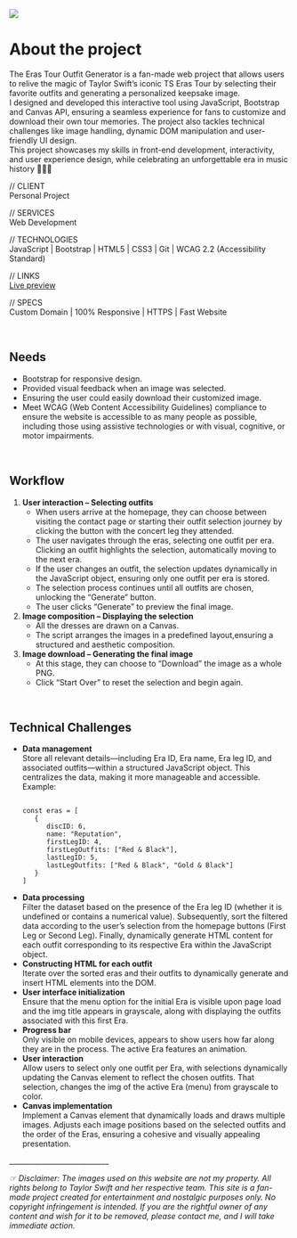 <img src="http://ireneabongiorno.com/img/portfolio/web-taylor-swift-outfits-tstet-outfit-generator/cover.webp"/>

<h1>About the project</h1>
The Eras Tour Outfit Generator is a fan-made web project that allows users to relive the magic of Taylor Swift’s iconic
TS Eras Tour by selecting their favorite outfits and generating a personalized keepsake image.
<br/>
I designed and developed this interactive tool using JavaScript, Bootstrap and Canvas API, ensuring a seamless
experience for fans to customize and download their own tour memories. The project also tackles technical challenges
like image handling, dynamic DOM manipulation and user-friendly UI design.
<br/>
This project showcases my skills in front-end development, interactivity, and user experience design, while celebrating
an unforgettable era in music history 🫶🏻✨

// CLIENT<br/>
Personal Project

// SERVICES<br/>
Web Development

// TECHNOLOGIES<br/>
JavaScript | Bootstrap | HTML5 | CSS3 | Git | WCAG 2.2 (Accessibility Standard)

// LINKS<br/>
<a target="_blank" href="https://www.tstetoutfitgenerator.website">Live preview</a>

// SPECS<br/>
Custom Domain | 100% Responsive | HTTPS | Fast Website

<br/><h2>Needs</h2>
<ul>
   <li>Bootstrap for responsive design.</li>
   <li>Provided visual feedback when an image was selected.</li>
   <li>Ensuring the user could easily download their customized image.</li>
   <li>Meet WCAG (Web Content Accessibility Guidelines) compliance to ensure the website is accessible to as many people
      as possible, including those using assistive technologies or with visual, cognitive, or motor impairments.</li>
</ul>

<br/><h2>Workflow</h2>
<ol>
   <li><strong>User interaction – Selecting outfits</strong>
      <ul>
         <li>When users arrive at the homepage, they can choose between visiting the contact page or starting their
            outfit selection journey by clicking the button with the concert leg they attended.</li>
         <li>The user navigates through the eras, selecting one outfit per era. Clicking an outfit highlights the
            selection, automatically moving to the next era.</li>
         <li>If the user changes an outfit, the selection updates dynamically in the JavaScript object, ensuring only
            one outfit per era is stored.</li>
         <li>The selection process continues until all outfits are chosen, unlocking the “Generate” button.</li>
         <li>The user clicks “Generate” to preview the final image.</li>
      </ul>
   </li>
   <li><strong>Image composition – Displaying the selection</strong>
      <ul>
         <li>All the dresses are drawn on a Canvas.</li>
         <li>The script arranges the images in a predefined layout,ensuring a structured and aesthetic composition.</li>
      </ul>
   </li>
   <li><strong>Image download – Generating the final image</strong>
      <ul>
         <li>At this stage, they can choose to “Download” the image as a whole PNG.</li>
         <li>Click “Start Over” to reset the selection and begin again.</li>
      </ul>
   </li>
</ol>

<br/><h2>Technical Challenges</h2>
<ul>
   <li><strong>Data management</strong><br>
      Store all relevant details—including Era ID, Era name, Era leg ID, and associated outfits—within a structured
      JavaScript object.&ZeroWidthSpace; This centralizes the data, making it more manageable and
      accessible.&ZeroWidthSpace; Example:<p></p>
      <pre><code>
const eras = [
   {
      discID: 6,
      name: "Reputation",
      firstLegID: 4,
      firstLegOutfits: ["Red &amp; Black"],
      lastLegID: 5,
      lastLegOutfits: ["Red &amp; Black", "Gold &amp; Black"]
   }
]
</code></pre>
   </li>
   <li><strong>Data processing</strong><br>
      Filter the dataset based on the presence of the Era leg ID (whether it is undefined or contains a numerical
      value). Subsequently, sort the filtered data according to the user’s selection from the homepage buttons (First
      Leg or Second Leg). Finally, dynamically generate HTML content for each outfit corresponding to its respective Era
      within the JavaScript object.&ZeroWidthSpace;</li>
   <li><strong>Constructing HTML for each outfit</strong><br>
      Iterate over the sorted eras and their outfits to dynamically generate and insert HTML elements into the DOM.</li>
   <li><strong>User interface initialization</strong><br>
      Ensure that the menu option for the initial Era is visible upon page load and the img title appears in grayscale,
      along with displaying the outfits associated with this first Era.&ZeroWidthSpace;</li>
   <li><strong>Progress bar</strong><br>
      Only visible on mobile devices, appears to show users how far along they are in the process. The active Era
      features an animation.</li>
   <li><strong>User interaction</strong><br>
      Allow users to select only one outfit per Era, with selections dynamically updating the Canvas element to reflect
      the chosen outfits.&ZeroWidthSpace; That selection, changes the img of the active Era (menu) from grayscale to
      color.</li>
   <li><strong>Canvas implementation</strong><br>
      Implement a Canvas element that dynamically loads and draws multiple images.&ZeroWidthSpace; Adjusts each image
      positions based on the selected outfits and the order of the Eras, ensuring a cohesive and visually appealing
      presentation.&ZeroWidthSpace;</li>
</ul>
____________________________

<i>☞ Disclaimer: The images used on this website are not my property. All rights belong to Taylor Swift and her
   respective team. This site is a fan-made project created for entertainment and nostalgic purposes only. No copyright
   infringement is intended. If you are the rightful owner of any content and wish for it to be removed, please contact
   me, and I will take immediate action.</i>
